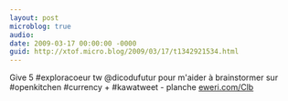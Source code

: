 ```yaml
---
layout: post
microblog: true
audio: 
date: 2009-03-17 00:00:00 -0000
guid: http://xtof.micro.blog/2009/03/17/t1342921534.html
---
```

Give 5 #exploracoeur tw @dicodufutur pour m'aider à brainstormer sur #openkitchen #currency  + #kawatweet - planche [eweri.com/Clb](http://eweri.com/Clb)
